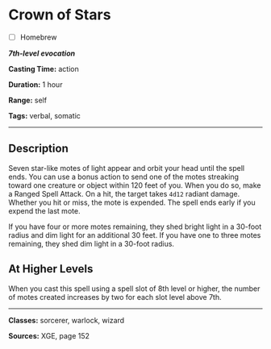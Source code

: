 # Crown of Stars

- [ ] Homebrew

***7th-level evocation***

**Casting Time:** action

**Duration:** 1 hour

**Range:** self

**Tags:** verbal, somatic

---

## Description
Seven star-like motes of light appear and orbit your head until the spell ends.
You can use a bonus action to send one of the motes streaking toward one creature or object within 120 feet of you.
When you do so, make a Ranged Spell Attack.
On a hit, the target takes `4d12` radiant damage.
Whether you hit or miss, the mote is expended.
The spell ends early if you expend the last mote.

If you have four or more motes remaining, they shed bright light in a 30-foot radius and dim light for an additional 30 feet.
If you have one to three motes remaining, they shed dim light in a 30-foot radius.

## At Higher Levels
When you cast this spell using a spell slot of 8th level or higher, the number of motes created increases by two for each slot level above 7th.

---

**Classes:** sorcerer, warlock, wizard

**Sources:** XGE, page 152
